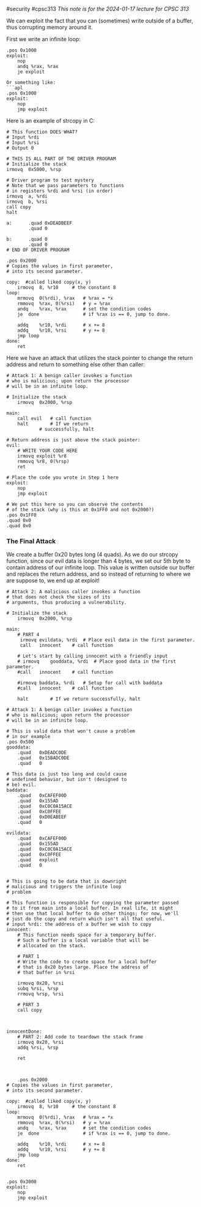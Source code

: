#security #cpsc313 *This note is for the 2024-01-17 lecture for CPSC 313*

We can exploit the fact that you can (sometimes) write outside of a buffer, thus corrupting memory around it.

First we write an infinite loop:
```apl
.pos 0x1000
exploit:
	nop
	andq %rax, %rax
	je exploit
```
 
```
Or something like:
```apl
.pos 0x1000
exploit:
	nop
	jmp exploit
```

Here is an example of strcopy in C:
```apl
# This function DOES WHAT?
# Input %rdi
# Input %rsi
# Output 0

# THIS IS ALL PART OF THE DRIVER PROGRAM
# Initialize the stack
irmovq  0x5000, %rsp

# Driver program to test mystery
# Note that we pass parameters to functions
# in registers %rdi and %rsi (in order)
irmovq  a, %rdi
irmovq  b, %rsi
call copy
halt

a:      .quad 0xDEADBEEF
        .quad 0

b:      .quad 0
        .quad 0
# END OF DRIVER PROGRAM

.pos 0x2000
# Copies the values in first parameter, 
# into its second parameter.

copy:  #called liked copy(x, y)
	irmovq	8, %r10		# the constant 8
loop:
	mrmovq	0(%rdi), %rax	# %rax = *x
	rmmovq	%rax, 0(%rsi)	# y = %rax
	andq	%rax, %rax	    # set the condition codes
	je	done                # if %rax is == 0, jump to done.

	addq	%r10, %rdi      # x += 8
	addq	%r10, %rsi	    # y += 8
	jmp	loop
done:
	ret
```

Here we have an attack that utilizes the stack pointer to change the return address and return to something else other than caller:
```apl
# Attack 1: A benign caller invokes a function
# who is malicious; upon return the processor
# will be in an infinite loop.

# Initialize the stack
	irmovq	0x2000, %rsp

main:
	call evil	# call function
	halt		# If we return
			# successfully, halt

# Return address is just above the stack pointer:
evil:
    # WRITE YOUR CODE HERE
    irmovq exploit %r8
	rmmovq %r8, 0(%rsp)
	ret

# Place the code you wrote in Step 1 here
exploit:
    nop
    jmp exploit

# We put this here so you can observe the contents
# of the stack (why is this at 0x1FF0 and not 0x2000?)
.pos 0x1FF0
.quad 0x0
.quad 0x0
```

### The Final Attack
We create a buffer 0x20 bytes long (4 quads). As we do our strcopy function, since our evil data is longer than 4 bytes, we set our 5th byte to contain address of our infinite loop. This value is written outside our buffer and replaces the return address, and so instead of returning to where we are suppose to, we end up at exploit!

```apl
# Attack 2: A malicious caller invokes a function
# that does not check the sizes of its
# arguments, thus producing a vulnerability.

# Initialize the stack
	irmovq	0x2000, %rsp

main:
	# PART 4
	 irmovq evildata, %rdi	# Place evil data in the first parameter.
	 call	innocent	# call function

	# Let's start by calling innocent with a friendly input
	# irmovq	gooddata, %rdi	# Place good data in the first parameter.
	#call	innocent	# call function

	#irmovq	baddata, %rdi	# Setup for call with baddata
	#call	innocent	# call function

	halt		# If we return successfully, halt

# Attack 1: A benign caller invokes a function
# who is malicious; upon return the processor
# will be in an infinite loop.

# This is valid data that won't cause a problem
# in our example
.pos 0x500
gooddata:
	.quad	0xDEADC0DE
	.quad	0x15BADC0DE
	.quad	0

# This data is just too long and could cause
# undefined behavior, but isn't (designed to
# be) evil.
baddata:
	.quad	0xCAFEF00D
	.quad	0x155AD
	.quad	0xC0C0A15ACE
	.quad	0xC0FFEE
	.quad	0xD0EABEEF
	.quad	0
	
evildata:
	.quad	0xCAFEF00D
	.quad	0x155AD
	.quad	0xC0C0A15ACE
	.quad	0xC0FFEE
	.quad	exploit
	.quad	0


# This is going to be data that is downright
# malicious and triggers the infinite loop
# problem

# This function is responsible for copying the parameter passed
# to it from main into a local buffer. In real life, it might
# then use that local buffer to do other things; for now, we'll
# just do the copy and return which isn't all that useful.
# input %rdi: the address of a buffer we wish to copy
innocent:
	# This function needs space for a temporary buffer.
	# Such a buffer is a local variable that will be
	# allocated on the stack.

	# PART 1
	# Write the code to create space for a local buffer
	# that is 0x20 bytes large. Place the address of
	# that buffer in %rsi
	
	irmovq 0x20, %rsi
	subq %rsi, %rsp
	rrmovq %rsp, %rsi
	
	# PART 3
	call copy
	
	

innocentDone:
	# PART 2: Add code to teardown the stack frame
	irmovq 0x20, %rsi
	addq %rsi, %rsp

	ret
	
	
	
	.pos 0x2000
# Copies the values in first parameter, 
# into its second parameter.

copy:  #called liked copy(x, y)
	irmovq	8, %r10		# the constant 8
loop:
	mrmovq	0(%rdi), %rax	# %rax = *x
	rmmovq	%rax, 0(%rsi)	# y = %rax
	andq	%rax, %rax	    # set the condition codes
	je	done                # if %rax is == 0, jump to done.

	addq	%r10, %rdi      # x += 8
	addq	%r10, %rsi	    # y += 8
	jmp	loop
done:
	ret
	

.pos 0x3000
exploit:
    nop
    jmp exploit

```